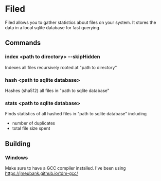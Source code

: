 # Filed

Filed allows you to gather statistics about files on your system.
It stores the data in a local sqlite database for fast querying.

## Commands

### index \<path to directory> --skipHidden

Indexes all files recursively rooted at "path to directory" 

### hash \<path to sqlite database>

Hashes (sha512) all files in "path to sqlite database"

### stats \<path to sqlite database>

Finds statistics of all hashed files in "path to sqlite database"
including 
* number of duplicates
* total file size spent

## Building

### Windows

Make sure to have a GCC compiler installed.
I've been using https://jmeubank.github.io/tdm-gcc/ 